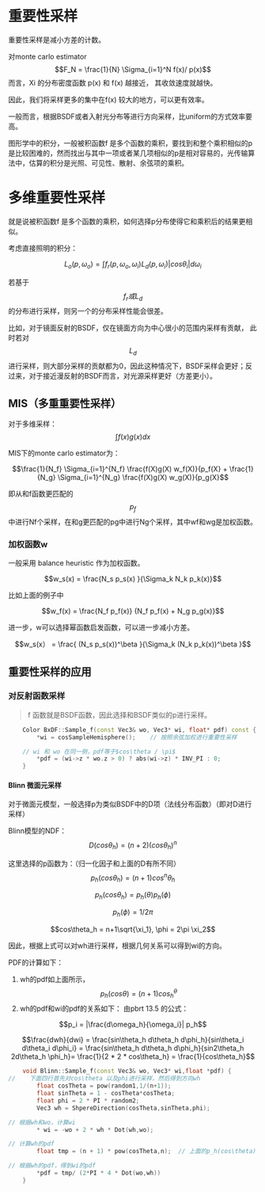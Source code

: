 # 重要性采样

重要性采样是减小方差的计数。

对monte carlo estimator $$F_N = \frac{1}{N} \Sigma_{i=1}^N f(x)/ p(x)$$ 而言，Xi 的分布密度函数 p\(x\)   和 f\(x\) 越接近， 其收敛速度就越快。

因此，我们将采样更多的集中在f\(x\) 较大的地方，可以更有效率。

一般而言，根据BSDF或者入射光分布等进行方向采样，比uniform的方式效率要高。

图形学中的积分，一般被积函数f 是多个函数的乘积，要找到和整个乘积相似的p是比较困难的，然而找出与其中一项或者某几项相似的p是相对容易的，光传输算法中，估算的积分是光照、可见性、散射、余弦项的乘积。

# 多维重要性采样

就是说被积函数f 是多个函数的乘积，如何选择p分布使得它和乘积后的结果更相似。

考虑直接照明的积分：

$$L_o(p,\omega_o) = \int f_r(p,\omega_o,\omega_i) L_d(p,\omega_i) |cos\theta_i| d\omega_i$$

若基于$$f_r 或 L_d$$ 的分布进行采样，则另一个的分布采样性能会很差。

比如，对于镜面反射的BSDF，仅在镜面方向为中心很小的范围内采样有贡献， 此时若对$$L_d$$进行采样，则大部分采样的贡献都为0，因此这种情况下，BSDF采样会更好；反过来，对于接近漫反射的BSDF而言，对光源采样更好（方差更小）。

## MIS（多重重要性采样）

对于多维采样：$$\int f(x) g(x) dx$$

MIS下的monte carlo estimator为：

$$\frac{1}{N_f} \Sigma_{i=1}^{N_f} \frac{f(X)g(X) w_f(X)}{p_f(X} + \frac{1}{N_g} \Sigma_{i=1}^{N_g} \frac{f(X)g(X) w_g(X)}{p_g(X}$$

即从和f函数更匹配的$$p_f$$中进行Nf个采样，在和g更匹配的pg中进行Ng个采样，其中wf和wg是加权函数。

### 加权函数w

一般采用 balance heuristic 作为加权函数。

$$w_s(x) = \frac{N_s p_s(x) }{\Sigma_k N_k p_k(x)}$$

比如上面的例子中

$$w_f(x) = \frac{N_f p_f(x)} {N_f p_f(x) + N_g p_g(x)}$$

进一步，w可以选择幂函数启发函数，可以进一步减小方差。

$$w_s(x） = \frac{ (N_s p_s(x))^\beta }{\Sigma_k (N_k p_k(x))^\beta }$$

## 重要性采样的应用

### 对反射函数采样

> f 函数就是BSDF函数，因此选择和BSDF类似的p进行采样。

```c++
    Color BxDF::Sample_f(const Vec3& wo, Vec3* wi, float* pdf) const {
        *wi = cosSampleHemisphere();    // 按照余弦加权进行重要性采样

    // wi 和 wo 在同一侧，pdf等于$cos\theta / \pi$
        *pdf = (wi->z * wo.z > 0) ? abs(wi->z) * INV_PI : 0;
    }
```

#### Blinn 微面元采样
对于微面元模型，一般选择p为类似BSDF中的D项（法线分布函数）（即对D进行采样）

Blinn模型的NDF：
$$D(cos\theta_h) = (n+2) (cos\theta_h)^n$$

这里选择的p函数为：（归一化因子和上面的D有所不同）
$$p_h (cos\theta_h) = (n+1) cos^n\theta_h$$

$$p_h(cos\theta_h) = p_h(\theta) p_h(\phi)$$

$$p_h(\phi) = 1/2\pi$$

$$cos\theta_h = n+1\sqrt{\xi_1}, \phi = 2\pi \xi_2$$

因此，根据上式可以对wh进行采样，根据几何关系可以得到wi的方向。

PDF的计算如下：
1. wh的pdf如上面所示，$$p_h(cos\theta) = (n+1) cos^\theta_h$$
2. wh的pdf和wi的pdf的关系如下：
由pbrt 13.5 的公式：

$$p_i = |\frac{d\omega_h}{\omega_i}| p_h$$

$$\frac{dwh}{dwi} = \frac{sin\theta_h d\theta_h d\phi_h}{sin\theta_i d\theta_i d\phi_i} = \frac{sin\theta_h d\theta_h d\phi_h}{sin2\theta_h 2d\theta_h \phi_h}= \frac{1}{2 * 2 * cos\theta_h} = \frac{1}{cos\theta_h}$$


```c++
    void Blinn::Sample_f(const Vec3& wo, Vec3* wi,float *pdf) {
//    下面四行首先对cos\theta 以及phi进行采样，然后得到方向wh
        float cosTheta = pow(random1,1/(n+1));
        float sinTheta = 1 - cosTheta*cosTheta;
        float phi = 2 * PI * random2;
        Vec3 wh = ShpereDirection(cosTheta,sinTheta,phi);

// 根据wh和wo，计算wi
        * wi = -wo + 2 * wh * Dot(wh,wo);

// 计算wh的pdf
        float tmp = (n + 1) * pow(cosTheta,n);  // 上面的p_h(cos\theta)

// 根据wh的pdf，得到wi的pdf
        *pdf = tmp/ (2*PI * 4 * Dot(wo,wh))
    }
```









